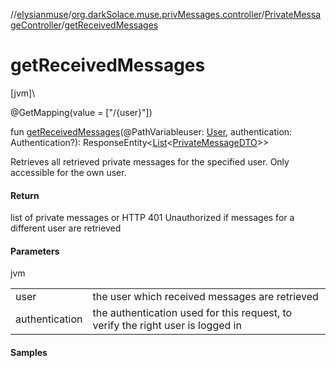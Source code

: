 //[elysianmuse](../../../index.md)/[org.darkSolace.muse.privMessages.controller](../index.md)/[PrivateMessageController](index.md)/[getReceivedMessages](get-received-messages.md)

# getReceivedMessages

[jvm]\

@GetMapping(value = [&quot;/{user}&quot;])

fun [getReceivedMessages](get-received-messages.md)(@PathVariableuser: [User](../../org.darkSolace.muse.user.model/-user/index.md), authentication: Authentication?): ResponseEntity&lt;[List](https://kotlinlang.org/api/latest/jvm/stdlib/kotlin.collections/-list/index.html)&lt;[PrivateMessageDTO](../../org.darkSolace.muse.privMessages.model.dto/-private-message-d-t-o/index.md)&gt;&gt;

Retrieves all retrieved private messages for the specified user. Only accessible for the own user.

#### Return

list of private messages or HTTP 401 Unauthorized if messages for a different user are retrieved

#### Parameters

jvm

| | |
|---|---|
| user | the user which received messages are retrieved |
| authentication | the authentication used for this request, to verify the right user is logged in |

#### Samples
